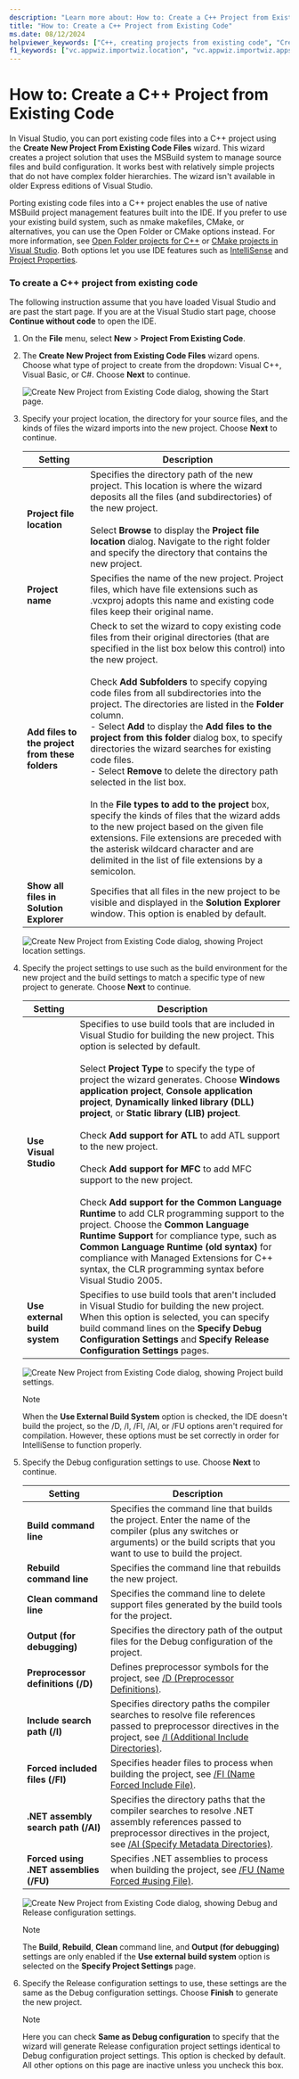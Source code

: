 ```yaml
---
description: "Learn more about: How to: Create a C++ Project from Existing Code"
title: "How to: Create a C++ Project from Existing Code"
ms.date: 08/12/2024
helpviewer_keywords: ["C++, creating projects from existing code", "Create New Project From Existing Code Files Wizard, project settings"]
f1_keywords: ["vc.appwiz.importwiz.location", "vc.appwiz.importwiz.appsettings", "vc.appwiz.importwiz.debugsettings", "vc.appwiz.importwiz.releasesettings"]
---
```

# How to: Create a C++ Project from Existing Code

In Visual Studio, you can port existing code files into a C++ project using the **Create New Project From Existing Code Files** wizard. This wizard creates a project solution that uses the MSBuild system to manage source files and build configuration. It works best with relatively simple projects that do not have complex folder hierarchies. The wizard isn't available in older Express editions of Visual Studio.

Porting existing code files into a C++ project enables the use of native MSBuild project management features built into the IDE. If you prefer to use your existing build system, such as nmake makefiles, CMake, or alternatives, you can use the Open Folder or CMake options instead. For more information, see [Open Folder projects for C++](open-folder-projects-cpp.md) or [CMake projects in Visual Studio](cmake-projects-in-visual-studio.md). Both options let you use IDE features such as [IntelliSense](/visualstudio/ide/using-intellisense) and [Project Properties](working-with-project-properties.md).

### To create a C++ project from existing code

The following instruction assume that you have loaded Visual Studio and are past the start page. If you are at the Visual Studio start page, choose **Continue without code** to open the IDE.

1. On the **File** menu, select **New** > **Project From Existing Code**.
1. The **Create New Project from Existing Code Files** wizard opens. Choose what type of project to create from the dropdown: Visual C++, Visual Basic, or C#. Choose **Next** to continue.

    ![Create New Project from Existing Code dialog, showing the Start page.](media/start.png) 

1. Specify your project location, the directory for your source files, and the kinds of files the wizard imports into the new project. Choose **Next** to continue.

    | Setting | Description |
    | --- | --- |
    | **Project file location** | Specifies the directory path of the new project. This location is where the wizard deposits all the files (and subdirectories) of the new project.<br/><br/>Select **Browse** to display the **Project file location** dialog. Navigate to the right folder and specify the directory that contains the new project. |
    | **Project name** | Specifies the name of the new project. Project files, which have file extensions such as .vcxproj adopts this name and existing code files keep their original name. |
    | **Add files to the project from these folders** | Check to set the wizard to copy existing code files from their original directories (that are specified in the list box below this control) into the new project.<br/><br/>Check **Add Subfolders** to specify copying code files from all subdirectories into the project. The directories are listed in the **Folder** column.<br/>- Select **Add** to display the **Add files to the project from this folder** dialog box, to specify directories the wizard searches for existing code files.<br/>- Select **Remove** to delete the directory path selected in the list box.<br/><br/>In the **File types to add to the project** box, specify the kinds of files that the wizard adds to the new project based on the given file extensions. File extensions are preceded with the asterisk wildcard character and are delimited in the list of file extensions by a semicolon. |
    | **Show all files in Solution Explorer** | Specifies that all files in the new project to be visible and displayed in the **Solution Explorer** window. This option is enabled by default. |

    ![Create New Project from Existing Code dialog, showing Project location settings.](media/location.png)

1. Specify the project settings to use such as the build environment for the new project and the build settings to match a specific type of new project to generate. Choose **Next** to continue.

    | Setting | Description |
    | --- | --- |
    | **Use Visual Studio** | Specifies to use build tools that are included in Visual Studio for building the new project. This option is selected by default.<br/><br/>Select **Project Type** to specify the type of project the wizard generates. Choose **Windows application project**, **Console application project**, **Dynamically linked library (DLL) project**, or **Static library (LIB) project**.<br/><br/>Check **Add support for ATL** to add ATL support to the new project.<br/><br/>Check **Add support for MFC** to add MFC support to the new project.<br/><br/>Check **Add support for the Common Language Runtime** to add CLR programming support to the project. Choose the **Common Language Runtime Support** for compliance type, such as **Common Language Runtime (old syntax)** for compliance with Managed Extensions for C++ syntax, the CLR programming syntax before Visual Studio 2005. |
    | **Use external build system** | Specifies to use build tools that aren't included in Visual Studio for building the new project. When this option is selected, you can specify build command lines on the **Specify Debug Configuration Settings** and **Specify Release Configuration Settings** pages. |

    ![Create New Project from Existing Code dialog, showing Project build settings.](media/settings.png)

    > [!NOTE]
    > When the **Use External Build System** option is checked, the IDE doesn't build the project, so the /D, /I, /FI, /AI, or /FU options aren't required for compilation. However, these options must be set correctly in order for IntelliSense to function properly.

1. Specify the Debug configuration settings to use. Choose **Next** to continue.

    | Setting | Description |
    | --- | --- |
    | **Build command line** | Specifies the command line that builds the project. Enter the name of the compiler (plus any switches or arguments) or the build scripts that you want to use to build the project. |
    | **Rebuild command line** | Specifies the command line that rebuilds the new project. |
    | **Clean command line** | Specifies the command line to delete support files generated by the build tools for the project. |
    | **Output (for debugging)** | Specifies the directory path of the output files for the Debug configuration of the project. |
    | **Preprocessor definitions (/D)** | Defines preprocessor symbols for the project, see [/D (Preprocessor Definitions)](../build/reference/d-preprocessor-definitions.md). |
    | **Include search path (/I)** | Specifies directory paths the compiler searches to resolve file references passed to preprocessor directives in the project, see [/I (Additional Include Directories)](../build/reference/i-additional-include-directories.md). |
    | **Forced included files (/FI)** | Specifies header files to process when building the project, see [/FI (Name Forced Include File)](../build/reference/fi-name-forced-include-file.md). |
    | **.NET assembly search path (/AI)** | Specifies the directory paths that the compiler searches to resolve .NET assembly references passed to preprocessor directives in the project, see [/AI (Specify Metadata Directories)](../build/reference/ai-specify-metadata-directories.md). |
    | **Forced using .NET assemblies (/FU)** | Specifies .NET assemblies to process when building the project, see [/FU (Name Forced #using File)](../build/reference/fu-name-forced-hash-using-file.md). |

    ![Create New Project from Existing Code dialog, showing Debug and Release configuration settings.](media/config.png)

    > [!NOTE]
    > The **Build**, **Rebuild**, **Clean** command line, and **Output (for debugging)** settings are only enabled if the **Use external build system** option is selected on the **Specify Project Settings** page.

1. Specify the Release configuration settings to use, these settings are the same as the Debug configuration settings. Choose **Finish** to generate the new project.

    > [!NOTE]
    > Here you can check **Same as Debug configuration** to specify that the wizard will generate Release configuration project settings identical to Debug configuration project settings. This option is checked by default. All other options on this page are inactive unless you uncheck this box.
